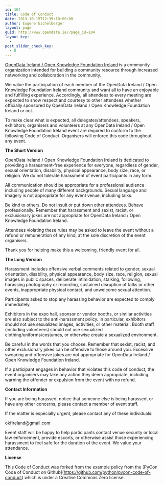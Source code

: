 ```yaml
---
id: 104
title: Code of Conduct
date: 2013-10-15T12:39:10+00:00
author: Eugene Eichelberger
layout: page
guid: http://www.opendata.ie/?page_id=104
layout_key:
  - 
post_slider_check_key:
  - 0
---
```

[OpenData Ireland / Open Knowledge Foundation Ireland](http://www.opendata.ie) is a community organization intended for building a community resource through increased networking and collaboration in the community.

We value the participation of each member of the OpenData Ireland / Open Knowledge Foundation Ireland community and want all to have an enjoyable and fulfilling experience. Accordingly, all attendees to every meeting are expected to show respect and courtesy to other attendees whether officially sponsored by OpenData Ireland / Open Knowledge Foundation Ireland or not.

To make clear what is expected, all delegates/attendees, speakers, exhibitors, organisers and volunteers at any OpenData Ireland / Open Knowledge Foundation Ireland event are required to conform to the following Code of Conduct. Organisers will enforce this code throughout any event.

**The Short Version**

OpenData Ireland / Open Knowledge Foundation Ireland is dedicated to providing a harassment-free experience for everyone, regardless of gender, sexual orientation, disability, physical appearance, body size, race, or religion. We do not tolerate harassment of event participants in any form.

All communication should be appropriate for a professional audience including people of many different backgrounds. Sexual language and imagery is not appropriate for any event venue, including talks.

Be kind to others. Do not insult or put down other attendees. Behave professionally. Remember that harassment and sexist, racist, or exclusionary jokes are not appropriate for OpenData Ireland / Open Knowledge Foundation Ireland.

Attendees violating these rules may be asked to leave the event without a refund or remuneration of any kind, at the sole discretion of the event organisers.

Thank you for helping make this a welcoming, friendly event for all.

**The Long Version**

Harassment includes offensive verbal comments related to gender, sexual orientation, disability, physical appearance, body size, race, religion, sexual images in public spaces, deliberate intimidation, stalking, following, harassing photography or recording, sustained disruption of talks or other events, inappropriate physical contact, and unwelcome sexual attention.

Participants asked to stop any harassing behavior are expected to comply immediately.

Exhibitors in the expo hall, sponsor or vendor booths, or similar activities are also subject to the anti-harassment policy. In particular, exhibitors should not use sexualized images, activities, or other material. Booth staff (including volunteers) should not use sexualized clothing/uniforms/costumes, or otherwise create a sexualized environment.

Be careful in the words that you choose. Remember that sexist, racist, and other exclusionary jokes can be offensive to those around you. Excessive swearing and offensive jokes are not appropriate for OpenData Ireland / Open Knowledge Foundation Ireland.

If a participant engages in behavior that violates this code of conduct, the event organisers may take any action they deem appropriate, including warning the offender or expulsion from the event with no refund.

**Contact Information**

If you are being harassed, notice that someone else is being harassed, or have any other concerns, please contact a member of event staff.

If the matter is especially urgent, please contact any of these individuals:

<okfireland@gmail.com>

Event staff will be happy to help participants contact venue security or local law enforcement, provide escorts, or otherwise assist those experiencing harassment to feel safe for the duration of the event. We value your attendance.

**License**

This Code of Conduct was forked from the example policy from the \[PyCon Code of Conduct on Github\](https://github.com/python/pycon-code-of-conduct) which is under a Creative Commons Zero license.
